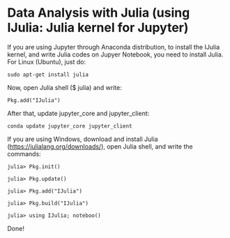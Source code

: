 # Data Analysis with Julia (using IJulia: Julia kernel for Jupyter)

If you are using Jupyter through Anaconda distribution, to install the IJulia kernel, and write Julia codes on Jupyer Notebook, 
you need to install Julia. For Linux (Ubuntu), just do:

```
sudo apt-get install julia
```

Now, open Julia shell ($ julia) and write:

```
Pkg.add("IJulia")
```

After that, update jupyter_core and jupyter_client:

```
conda update jupyter_core jupyter_client
```

If you are using Windows, download and install Julia (https://julialang.org/downloads/), open Julia shell, and write the commands:

```
julia> Pkg.init()
```
```
julia> Pkg.update()
```
```
julia> Pkg.add("IJulia")
```
```
julia> Pkg.build("IJulia")
```
```
julia> using IJulia; noteboo()
```

Done!
